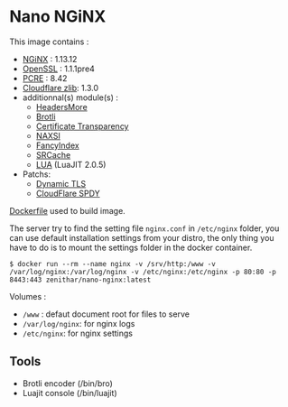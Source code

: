 # Nano NGiNX

This image contains :

* [NGiNX](http://nginx.org) : 1.13.12
* [OpenSSL](https://github.com/openssl/openssl/releases/tag/OpenSSL_1_10h) : 1.1.1pre4
* [PCRE](http://www.pcre.org) : 8.42
* [Cloudflare zlib](https://github.com/cloudflare/zlib): 1.3.0
* additionnal(s) module(s) :
  * [HeadersMore](https://github.com/openresty/headers-more-nginx-module)
  * [Brotli](https://github.com/google/ngx_brotli)
  * [Certificate Transparency](https://github.com/grahamedgecombe/nginx-ct)
  * [NAXSI](https://github.com/nbs-system/naxsi)
  * [FancyIndex](https://github.com/aperezdc/ngx-fancyindex)
  * [SRCache](https://github.com/openresty/srcache-nginx-module)
  * [LUA](https://github.com/openresty/lua-nginx-module) (LuaJIT 2.0.5)
* Patchs:
  * [Dynamic TLS](https://raw.githubusercontent.com/cujanovic/nginx-dynamic-tls-records-patch/master/nginx__dynamic_tls_records_1.13.0%2B.patch)
  * [CloudFlare SPDY](https://raw.githubusercontent.com/xddxdd/sslconfig/master/patches/nginx__1.13.0_http2_spdy.patch)

[Dockerfile](https://gist.github.com/Zenithar/9209968) used to build image.

The server try to find the setting file `nginx.conf` in `/etc/nginx` folder, you can use default installation settings from your distro, the only thing you have to do is to mount the settings folder in the docker container.

```
$ docker run --rm --name nginx -v /srv/http:/www -v /var/log/nginx:/var/log/nginx -v /etc/nginx:/etc/nginx -p 80:80 -p 8443:443 zenithar/nano-nginx:latest
```

Volumes :

 * `/www` : defaut document root for files to serve
 * `/var/log/nginx`: for nginx logs
 * `/etc/nginx`: for nginx settings

## Tools

 * Brotli encoder (/bin/bro)
 * Luajit console (/bin/luajit)
